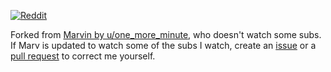 [![Reddit](https://img.shields.io/badge/Reddit-basswaver-%23ff4500.svg)](https://www.reddit.com/user/basswaver)

Forked from [Marvin by u/one_more_minute](https://github.com/MikeInnes/The-Paranoid-Android), who doesn't watch some subs. If Marv is updated to watch some of the subs I watch, create an [issue](https://github.com/basswaver/The-Paranoid-Android/issues/new) or a [pull request](https://github.com/basswaver/The-Paranoid-Android/pulls) to correct me yourself.

